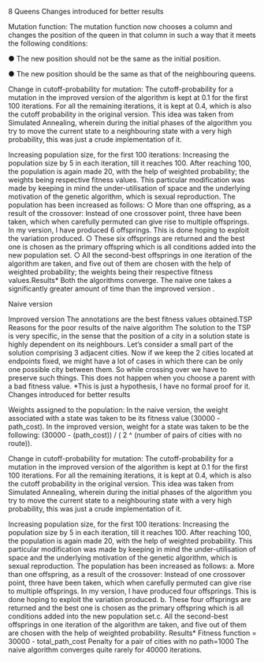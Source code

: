 8 Queens
Changes introduced for better results

Mutation function: The mutation function now chooses a column and changes the position of the queen in that column in such a way that it meets the following conditions: 

● The new position should not be the same as the initial position. 

● The new position should be the same as that of the neighbouring queens.

Change in cutoff-probability for mutation: The cutoff-probability for a mutation in the improved version of the algorithm is kept at 0.1 for the first 100 iterations. For all the remaining iterations, it is kept at 0.4, which is also the cutoff probability in the original version. This idea was taken from Simulated Annealing, wherein during the initial phases of the algorithm you try to move the current state to a neighbouring state with a very high probability, this was just a crude implementation of it.

Increasing population size, for the first 100 iterations: Increasing the population size by 5 in each iteration, till it reaches 100. After reaching 100, the population is again made 20, with the help of weighted probability; the weights being respective fitness values. This particular modification was made by keeping in mind the under-utilisation of space and the underlying motivation of the genetic algorithm, which is sexual reproduction. The population has been increased as follows: ○ More than one offspring, as a result of the crossover: Instead of one crossover point, three have been taken, which when carefully permuted can give rise to multiple offsprings. In my version, I have produced 6 offsprings. This is done hoping to exploit the variation produced. ○ These six offsprings are returned and the best one is chosen as the primary offspring which is all conditions added into the new population set. ○ All the second-best offsprings in one iteration of the algorithm are taken, and five out of them are chosen with the help of weighted probability; the weights being their respective fitness values.Results* Both the algorithms converge. The naive one takes a significantly greater amount of time than the improved version​ .


Naive version

Improved version The annotations are the best fitness values obtained.TSP Reasons for the poor results of the naive algorithm The solution to the TSP is very specific, in the sense that the position of a city in a solution state is highly dependent on its neighbours. Let’s consider a small part of the solution comprising 3 adjacent cities. Now if we keep the 2 cities located at endpoints fixed, we might have a lot of cases in which there can be only one possible city between them. So while crossing over we have to preserve such things. This does not happen when you choose a parent with a bad fitness value. *This is just a hypothesis, I have no formal proof for it. Changes introduced for better results

Weights assigned to the population: In the naive version, the weight associated with a state was taken to be its fitness value (30000 - path_cost). In the improved version, weight for a state was taken to be the following: (30000 - (path_cost)) / ( 2 ^ (number of pairs of cities with no route)).

Change in cutoff-probability for mutation: The cutoff-probability for a mutation in the improved version of the algorithm is kept at 0.1 for the first 100 iterations. For all the remaining iterations, it is kept at 0.4, which is also the cutoff probability in the original version. This idea was taken from Simulated Annealing, wherein during the initial phases of the algorithm you try to move the current state to a neighbouring state with a very high probability, this was just a crude implementation of it.

Increasing population size, for the first 100 iterations: Increasing the population size by 5 in each iteration, till it reaches 100. After reaching 100, the population is again made 20, with the help of weighted probability. This particular modification was made by keeping in mind the under-utilisation of space and the underlying motivation of the genetic algorithm, which is sexual reproduction. The population has been increased as follows: a. More than one offspring, as a result of the crossover: Instead of one crossover point, three have been taken, which when carefully permuted can give rise to multiple offsprings. In my version, I have produced four offsprings. This is done hoping to exploit the variation produced. b. These four offsprings are returned and the best one is chosen as the primary offspring which is all conditions added into the new population set.c. All the second-best offsprings in one iteration of the algorithm are taken, and five out of them are chosen with the help of weighted probability. Results* Fitness function = 30000 - total_path_cost Penalty for a pair of cities with no path=1000 The naive algorithm converges quite rarely for 40000 iterations.
